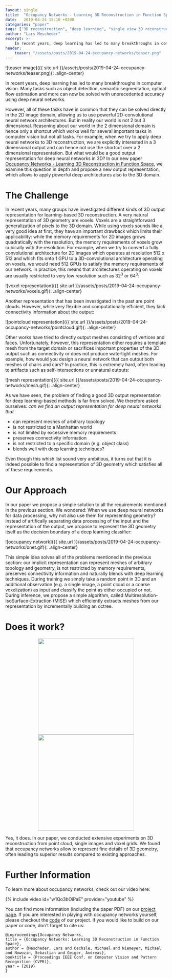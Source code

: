 ```yaml
---
layout: single
title:  "Occupancy Networks - Learning 3D Reconstruction in Function Space"
date:   2019-04-24 15:10 +0200
categories: "paper"
tags: ["3D reconstruction", "deep learning", "single view 3D reconstruction", "3D representations"]
author: "Lars Mescheder"
excerpt: >-
    In recent years, deep learning has led to many breakthroughs in computer vision. Many tasks such as object detection, semantic segmentation, optical flow estimation and more can now be solved with unprecedented accuracy using deep neural networks.
header:
    teaser: "/assets/posts/2019-04-24-occupancy-networks/teaser.png"
---
```


![teaser image]({{ site.url }}/assets/posts/2019-04-24-occupancy-networks/teaser.png){: .align-center}

In recent years, deep learning has led to many breakthroughs in computer vision. Many tasks such as object detection, semantic segmentation, optical flow estimation and more can now be solved with unprecedented accuracy using deep neural networks.

However, all of these tasks have in common that they can be solved directly in the 2D image domain, allowing us to use powerful 2D-convolutional neural network architectures. But in reality our world is not 2 but 3 dimensional. Reasoning about our world in the 2 dimensional domain is hence only a shortcut which works well for several important tasks in computer vision but not all tasks. For example, when we try to apply deep neural networks to 3D reconstruction, we are explicitly interested in a 3 dimensional output and can hence not use the shortcut over a 2 dimensional representation.
But what would be a good output representation for deep neural networks in 3D? In our new paper [Occupancy Networks - Learning 3D Reconstruction in Function Space](https://avg.is.tuebingen.mpg.de/publications/occupancy-networks), we examine this question in depth and propose a new output representation, which allows to apply powerful deep architectures also to the 3D domain.

# The Challenge
In recent years, many groups have investigated different kinds of 3D output representation for learning-based 3D reconstruction. A very natural representation of 3D geometry are voxels. Voxels are a straightforward generalization of pixels to the 3D domain. While using voxels sounds like a very good idea at first, they have  an important drawback which limits their applicability: while the memory requirements for 2D images grows quadratically with the resolution, the memory requirements of voxels grow cubically with the resolution. For example, when we try to convert a fully convolutional architecture for 2D images which operates at resolution 512 x 512 and which fits onto 1 GPU to  a 3D-convolutional architecture operating on voxels, we would need 512 GPUs to satisfy the memory requirements of our network. In practice, this means that architectures operating on voxels are usually restricted to very low resolution such as 32<sup>3</sup> or 64<sup>3</sup>:

![voxel representation]({{ site.url }}/assets/posts/2019-04-24-occupancy-networks/voxels.gif){: .align-center}

Another representation that has been investigated in the past are point clouds.
However, while very flexible and computationally efficient, they lack connectivity information about the output:

![pointcloud representation]({{ site.url }}/assets/posts/2019-04-24-occupancy-networks/pointcloud.gif){: .align-center}

Other works have tried to directly output meshes consisting of vertices and faces. Unfortunately, however, this representation either requires a template mesh from the target domain or sacrifices important properties of the 3D output such as connectivity or does not produce watertight meshes. For example, how would you design a neural network that can output both meshes of chairs and cars? In practice, this is extremely hard, often leading to artifacts such as self-intersections or unnatural outputs:

![mesh representation]({{ site.url }}/assets/posts/2019-04-24-occupancy-networks/mesh.gif){: .align-center}

As we have seen, the problem of finding a good 3D output representation for deep learning-based methods is far from solved. We therefore asked ourselves: *can we find an output representation for deep neural networks that*

- can represent meshes of arbitrary topology
- is not restricted to a Manhattan world
- is not limited by excessive memory requirements
- preserves connectivity information
- is not restricted to a specific domain (e.g. object class)
- blends well with deep learning techniques?

Even though this whish list sound very ambitious, it turns out that it is indeed possible to find a representation of 3D geometry which satisfies all of these requirements.

# Our Approach
In our paper we propose a simple solution to all the requirements mentioned in the previous section. We wondered: When we use deep neural networks for data processing, why not also use them for representing geometry? Instead of artifically separating data processing of the input and the representation of the output, we propose to represent the 3D geometry itself as the decision boundary of a deep learning classifier:

![occupancy network]({{ site.url }}/assets/posts/2019-04-24-occupancy-networks/onet.gif){: .align-center}

This simple idea solves all of the problems mentioned in the previous section:
our implicit representation can represent meshes of arbitrary topology and geometry, is not restricted by memory requirements, preserves connectivity information and naturally blends with deep learning techniques.
During training we simply take a random point in 3D and an additional observation (e.g. a single image, a point cloud or a coarse voxelization) as input and classify the point as either occupied or not.
During inference, we propose a simple algorithm, called Multiresolution-IsoSurface-Extraction (MISE) which efficiently extracts meshes from our representation by incrementally building an octree.

# Does it work?

<p style="text-align: center">
<img src="{{ site.url }}/assets/posts/2019-04-24-occupancy-networks/im2mesh_input.png" width="300" />
<img src="{{ site.url }}/assets/posts/2019-04-24-occupancy-networks/im2mesh_output.gif" width="300" />
</p>

Yes, it does. In our paper, we conducted extensive experiments on 3D reconstruction from point cloud, single images and voxel grids. We found that occupancy networks allow to represent fine details of 3D geometry, often leading to superior results compared to existing approaches.

# Further Information
To learn more about occupancy networks, check out our video here:

{% include video id="w1Qo3bOiPaE" provider="youtube" %}

You can find more information (including the paper PDF) on our [project page](https://avg.is.tuebingen.mpg.de/publications/occupancy-networks). If you are interested in playing with occupancy networks yourself, please checkout the [code](https://github.com/autonomousvision/occupancy_networks) of our project. If you would like to build on our paper or code, don't forget to cite us:

    @inproceedings{Occupancy Networks,
    title = {Occupancy Networks: Learning 3D Reconstruction in Function Space},
    author = {Mescheder, Lars and Oechsle, Michael and Niemeyer, Michael and Nowozin, Sebastian and Geiger, Andreas},
    booktitle = {Proceedings IEEE Conf. on Computer Vision and Pattern Recognition (CVPR)},
    year = {2019}
    }
